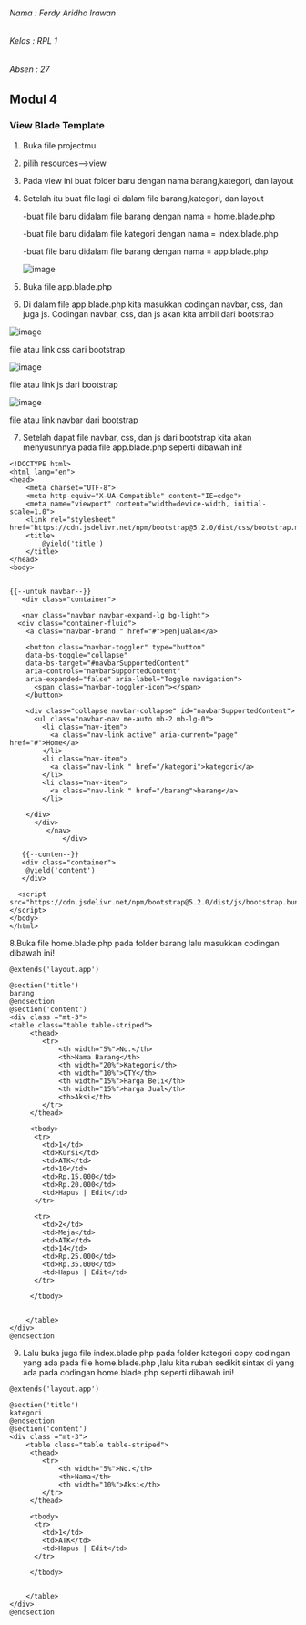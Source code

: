 ###### Nama : Ferdy Aridho Irawan
###### Kelas : RPL 1
###### Absen : 27
## Modul 4
### View Blade Template

1. Buka file projectmu
2. pilih resources-->view
3. Pada view ini buat folder baru dengan nama barang,kategori, dan layout
4. Setelah itu buat file lagi di dalam file barang,kategori, dan layout
  
   -buat file baru didalam file barang dengan nama = home.blade.php
   
   -buat file baru didalam file kategori dengan nama = index.blade.php
  
   
   -buat file baru didalam file barang dengan nama = app.blade.php
   
   ![image](https://user-images.githubusercontent.com/109930428/183352636-f8172aa9-856e-46c4-b2c4-edef4023dfe7.png)
   
   
 5. Buka file app.blade.php 
 6. Di dalam file app.blade.php kita masukkan codingan navbar, css, dan juga js. Codingan navbar, css, dan js akan kita ambil dari bootstrap
 
 ![image](https://user-images.githubusercontent.com/109930428/183353114-e4e61d7d-c8a8-4baf-ba86-250a55f0bed5.png)
 
 file atau link css dari bootstrap
 
 ![image](https://user-images.githubusercontent.com/109930428/183353316-809dc390-0636-41d5-ab18-4e92c542017f.png)

file atau link js dari bootstrap

![image](https://user-images.githubusercontent.com/109930428/183354639-16b1b266-535c-40d0-98d6-cb63057d3776.png)

file atau link navbar dari bootstrap

 7. Setelah dapat file navbar, css, dan js dari bootstrap kita akan menyusunnya pada file app.blade.php seperti dibawah ini!

```
<!DOCTYPE html>
<html lang="en">
<head>
    <meta charset="UTF-8">
    <meta http-equiv="X-UA-Compatible" content="IE=edge">
    <meta name="viewport" content="width=device-width, initial-scale=1.0">
    <link rel="stylesheet" href="https://cdn.jsdelivr.net/npm/bootstrap@5.2.0/dist/css/bootstrap.min.css">
    <title>
        @yield('title')
    </title>
</head>
<body>


{{--untuk navbar--}}
   <div class="container">

   <nav class="navbar navbar-expand-lg bg-light">
  <div class="container-fluid">
    <a class="navbar-brand " href="#">penjualan</a>

    <button class="navbar-toggler" type="button" 
    data-bs-toggle="collapse" 
    data-bs-target="#navbarSupportedContent" 
    aria-controls="navbarSupportedContent" 
    aria-expanded="false" aria-label="Toggle navigation">
      <span class="navbar-toggler-icon"></span>
    </button>

    <div class="collapse navbar-collapse" id="navbarSupportedContent">
      <ul class="navbar-nav me-auto mb-2 mb-lg-0">
        <li class="nav-item">
          <a class="nav-link active" aria-current="page" href="#">Home</a>
        </li>
        <li class="nav-item">
          <a class="nav-link " href="/kategori">kategori</a>
        </li>
        <li class="nav-item">
          <a class="nav-link " href="/barang">barang</a>
        </li>
  
    </div>
      </div>
         </nav>
             </div>

   {{--conten--}}
   <div class="container">
    @yield('content')
   </div>

  <script src="https://cdn.jsdelivr.net/npm/bootstrap@5.2.0/dist/js/bootstrap.bundle.min.js"></script>  
</body>
</html>
```


8.Buka file home.blade.php pada folder barang lalu masukkan codingan dibawah ini!
```
@extends('layout.app')

@section('title')
barang
@endsection
@section('content')
<div class ="mt-3">
<table class="table table-striped">
     <thead>
        <tr>
            <th width="5%">No.</th>
            <th>Nama Barang</th>
            <th width="20%">Kategori</th>
            <th width="10%">QTY</th>
            <th width="15%">Harga Beli</th>
            <th width="15%">Harga Jual</th>
            <th>Aksi</th>
        </tr>
     </thead>

     <tbody>
      <tr>
        <td>1</td>
        <td>Kursi</td>
        <td>ATK</td>
        <td>10</td>
        <td>Rp.15.000</td>
        <td>Rp.20.000</td>
        <td>Hapus | Edit</td>
      </tr>

      <tr>
        <td>2</td>
        <td>Meja</td>
        <td>ATK</td>
        <td>14</td>
        <td>Rp.25.000</td>
        <td>Rp.35.000</td>
        <td>Hapus | Edit</td>
      </tr>

     </tbody>

    
    </table>
</div>
@endsection
```

9. Lalu buka juga file index.blade.php pada folder kategori copy codingan yang ada pada file home.blade.php ,lalu kita rubah sedikit sintax di yang ada pada codingan home.blade.php seperti dibawah ini!

```
@extends('layout.app')

@section('title')
kategori
@endsection
@section('content')
<div class ="mt-3">
    <table class="table table-striped">
     <thead>
        <tr>
            <th width="5%">No.</th>
            <th>Nama</th>
            <th width="10%">Aksi</th>
        </tr>
     </thead>

     <tbody>
      <tr>
        <td>1</td>
        <td>ATK</td>
        <td>Hapus | Edit</td>
      </tr>

     </tbody>

    
    </table>
</div>
@endsection

```
